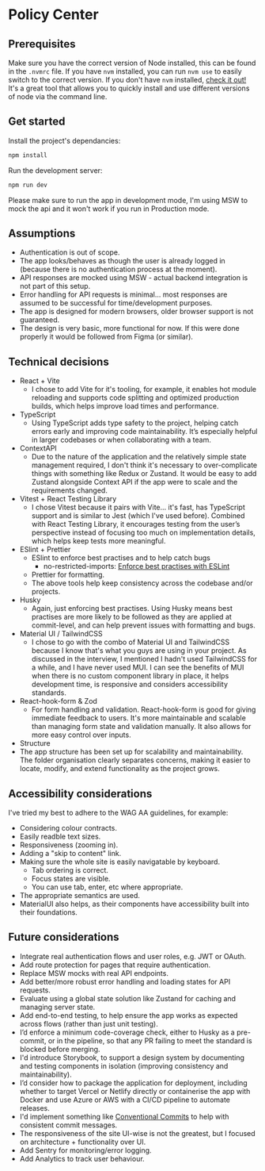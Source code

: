 # Policy Center

## Prerequisites

Make sure you have the correct version of Node installed, this can be found in the `.nvmrc` file.
If you have `nvm` installed, you can run `nvm use` to easily switch to the correct version.
If you don't have `nvm` installed, [check it out!](https://github.com/nvm-sh/nvm) It's a great tool that allows you to quickly install and use different versions of node via the command line.

## Get started

Install the project's dependancies:

```bash
npm install
```

Run the development server:

```bash
npm run dev
```

Please make sure to run the app in development mode, I'm using MSW to mock the api and it won't work if you run in Production mode.

## Assumptions

- Authentication is out of scope.
- The app looks/behaves as though the user is already logged in (because there is no authentication process at the moment).
- API responses are mocked using MSW - actual backend integration is not part of this setup.
- Error handling for API requests is minimal... most responses are assumed to be successful for time/development purposes.
- The app is designed for modern browsers, older browser support is not guaranteed.
- The design is very basic, more functional for now. If this were done properly it would be followed from Figma (or similar).

## Technical decisions

- React + Vite
  - I chose to add Vite for it's tooling, for example, it enables hot module reloading and supports code splitting and optimized production builds, which helps improve load times and performance.
- TypeScript
  - Using TypeScript adds type safety to the project, helping catch errors early and improving code maintainability. It’s especially helpful in larger codebases or when collaborating with a team.
- ContextAPI
  - Due to the nature of the application and the relatively simple state management required, I don't think it's necessary to over-complicate things with something like Redux or Zustand. It would be easy to add Zustand alongside Context API if the app were to scale and the requirements changed.
- Vitest + React Testing Library
  - I chose Vitest because it pairs with Vite... it's fast, has TypeScript support and is similar to Jest (which I've used before). Combined with React Testing Library, it encourages testing from the user’s perspective instead of focusing too much on implementation details, which helps keep tests more meaningful.
- ESlint + Prettier
  - ESlint to enforce best practises and to help catch bugs
    - no-restricted-imports: [Enforce best practises with ESLint](https://mui.com/material-ui/guides/minimizing-bundle-size/#enforce-best-practices-with-eslint)
  - Prettier for formatting.
  - The above tools help keep consistency across the codebase and/or projects.
- Husky
  - Again, just enforcing best practises. Using Husky means best practises are more likely to be followed as they are applied at commit-level, and can help prevent issues with formatting and bugs.
- Material UI / TailwindCSS
  - I chose to go with the combo of Material UI and TailwindCSS because I know that's what you guys are using in your project. As discussed in the interview, I mentioned I hadn't used TailwindCSS for a while, and I have never used MUI. I can see the benefits of MUI when there is no custom component library in place, it helps development time, is responsive and considers accessibility standards.
- React-hook-form & Zod
  - For form handling and validation. React-hook-form is good for giving immediate feedback to users. It's more maintainable and scalable than managing form state and validation manually. It also allows for more easy control over inputs.
- Structure
- The app structure has been set up for scalability and maintainability. The folder organisation clearly separates concerns, making it easier to locate, modify, and extend functionality as the project grows.

## Accessibility considerations

I've tried my best to adhere to the WAG AA guidelines, for example:

- Considering colour contracts.
- Easily readble text sizes.
- Responsiveness (zooming in).
- Adding a "skip to content" link.
- Making sure the whole site is easily navigatable by keyboard.
  - Tab ordering is correct.
  - Focus states are visible.
  - You can use tab, enter, etc where appropriate.
- The appropriate semantics are used.
- MaterialUI also helps, as their components have accessibility built into their foundations.

## Future considerations

- Integrate real authentication flows and user roles, e.g. JWT or OAuth.
- Add route protection for pages that require authentication.
- Replace MSW mocks with real API endpoints.
- Add better/more robust error handling and loading states for API requests.
- Evaluate using a global state solution like Zustand for caching and managing server state.
- Add end-to-end testing, to help ensure the app works as expected across flows (rather than just unit testing).
- I’d enforce a minimum code-coverage check, either to Husky as a pre-commit, or in the pipeline, so that any PR failing to meet the standard is blocked before merging.
- I'd introduce Storybook, to support a design system by documenting and testing components in isolation (improving consistency and maintainability).
- I’d consider how to package the application for deployment, including whether to target Vercel or Netlify directly or containerise the app with Docker and use Azure or AWS with a CI/CD pipeline to automate releases.
- I'd implement something like [Conventional Commits](https://www.conventionalcommits.org/en/v1.0.0/) to help with consistent commit messages.
- The responsiveness of the site UI-wise is not the greatest, but I focused on architecture + functionality over UI.
- Add Sentry for monitoring/error logging.
- Add Analytics to track user behaviour.
